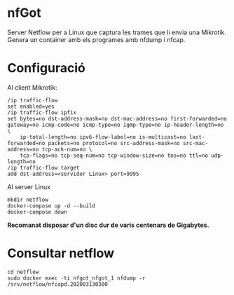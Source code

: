 # nfGot

Server Netflow per a Linux que captura les trames que li envia una Mikrotik. Genera un container amb els programes amb nfdump i nfcap.

# Configuració

Al client Mikrotik:

```
/ip traffic-flow
set enabled=yes
/ip traffic-flow ipfix
set bytes=no dst-address-mask=no dst-mac-address=no first-forwarded=no gateway=no icmp-code=no icmp-type=no igmp-type=no ip-header-length=no \
    ip-total-length=no ipv6-flow-label=no is-multicast=no last-forwarded=no packets=no protocol=no src-address-mask=no src-mac-address=no tcp-ack-num=no \
    tcp-flags=no tcp-seq-num=no tcp-window-size=no tos=no ttl=no udp-length=no
/ip traffic-flow target
add dst-address=<servidor Linux> port=9995
```

Al server Linux

```
mkdir netflow
docker-compose up -d --build 
docker-compose down
```

**Recomanat disposar d'un disc dur de varis centenars de Gigabytes.**

# Consultar netflow

```
cd netflow
sudo docker exec -ti nfgot_nfgot_1 nfdump -r /srv/netflow/nfcapd.202003130300
```
